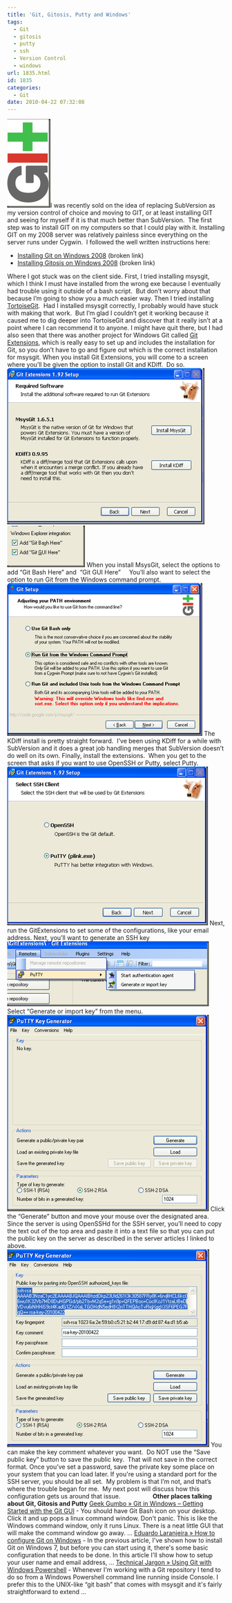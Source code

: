 ```yaml
---
title: 'Git, Gitosis, Putty and Windows'
tags:
  - Git
  - gitosis
  - putty
  - ssh
  - Version Control
  - windows
url: 1835.html
id: 1835
categories:
  - Git
date: 2010-04-22 07:32:08
---
```


![GIT](/uploads/2010/04/image.png "GIT")I was recently sold on the idea of replacing SubVersion as my version control of choice and moving to GIT, or at least installing GIT and seeing for myself if it is that much better than SubVersion.  The first step was to install GIT on my computers so that I could play with it. Installing GIT on my 2008 server was relatively painless since everything on the server runs under Cygwin.  I followed the well written instructions here:

*   [Installing Git on Windows 2008](#) (broken link)
*   [Installing Gitosis on Windows 2008](#) (broken link)

Where I got stuck was on the client side. First, I tried installing msysgit, which I think I must have installed from the wrong exe because I eventually had trouble using it outside of a bash script.  But don’t worry about that because I’m going to show you a much easier way. Then I tried installing [TortoiseGit](//code.google.com/p/tortoisegit/).  Had I installed msysgit correctly, I probably would have stuck with making that work.  But I’m glad I couldn’t get it working because it caused me to dig deeper into TortoiseGit and discover that it really isn’t at a point where I can recommend it to anyone. I might have quit there, but I had also seen that there was another project for Windows Git called [Git Extensions](//code.google.com/p/gitextensions/), which is really easy to set up and includes the installation for Git, so you don’t have to go and figure out which is the correct installation for msysgit. When you install Git Extensions, you will come to a screen where you’ll be given the option to install Git and KDiff.  Do so. ![image](/uploads/2010/04/image1.png "image") ![image](/uploads/2010/04/image2.png "image") When you install MsysGit, select the options to add “Git Bash Here” and  “Git GUI Here”     You’ll also want to select the option to run Git from the Windows command prompt. ![image](/uploads/2010/04/image3.png "image") The KDiff install is pretty straight forward.  I’ve been using KDiff for a while with SubVersion and it does a great job handling merges that SubVersion doesn’t do well on its own. Finally, install the extensions.  When you get to the screen that asks if you want to use OpenSSH or Putty, select Putty. ![image](/uploads/2010/04/image4.png "image") Next, run the GitExtensions to set some of the configurations, like your email address. Next, you’ll want to generate an SSH key ![image](/uploads/2010/04/image5.png "image") Select “Generate or import key” from the menu. ![image](/uploads/2010/04/image6.png "image") Click the “Generate” button and move your mouse over the designated area. Since the server is using OpenSSHd for the SSH server, you’ll need to copy the text out of the top area and paste it into a text file so that you can put the public key on the server as described in the server articles I linked to above. ![image](/uploads/2010/04/image7.png "image") You can make the key comment whatever you want.  Do NOT use the “Save public key” button to save the public key.  That will not save in the correct format. Once you’ve set a password, save the private key some place on your system that you can load later. If you're using a standard port for the SSH server, you should be all set.  My problem is that I’m not, and that’s where the trouble began for me.  My next post will discuss how this configuration gets us around that issue.                   **Other places talking about Git, Gitosis and Putty** [Geek Gumbo » Git in Windows – Getting Started with the Git GUI](//www.geekgumbo.com/2010/04/15/git-in-windows-getting-started-with-the-git-gui/) \- You should have Git Bash icon on your desktop. Click it and up pops a linux command window. Don't panic. This is like the Windows command window, only it runs Linux. There is a neat little GUI that will make the command window go away. ... [Eduardo Laranjeira » How to configure Git on Windows](//sweux.com/blogs/laranjeira/index.php/git/how-to-configure-git-on-windows/) \- In the previous article, I've shown how to install Git on Windows 7, but before you can start using it, there's some basic configuration that needs to be done. In this article I'll show how to setup your user name and email address, ... [Technical Jargon » Using Git with Windows Powershell](//www.jeremyskinner.co.uk/2010/03/07/using-git-with-windows-powershell/) \- Whenever I'm working with a Git repository I tend to do so from a Windows Powershell command line running inside Console. I prefer this to the UNIX-like “git bash” that comes with msysgit and it's fairly straightforward to extend ...
